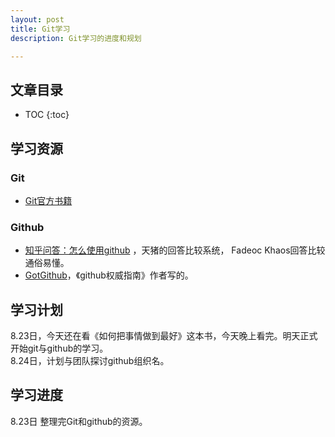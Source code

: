 ```yaml
---
layout: post
title: Git学习
description: Git学习的进度和规划

---
```

## 文章目录

* TOC
{:toc}

## 学习资源

### Git

- [Git官方书籍](http://git-scm.com/book/zh/v2)

### Github

- [知乎问答：怎么使用github](http://www.zhihu.com/question/20070065) ，天猪的回答比较系统， Fadeoc Khaos回答比较通俗易懂。  
- [GotGithub](http://www.worldhello.net/gotgithub/)，《github权威指南》作者写的。  

## 学习计划

8.23日，今天还在看《如何把事情做到最好》这本书，今天晚上看完。明天正式开始git与github的学习。  
8.24日，计划与团队探讨github组织名。  

## 学习进度

8.23日 整理完Git和github的资源。




